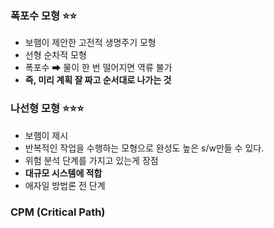 

### 폭포수 모형 ⭐⭐
- 보햄이 제안한 고전적 생명주기 모형
- 선형 순차적 모형
- 폭포수 ➡ 물이 한 번 떨어지면 역류 불가
- **즉, 미리 계획 잘 짜고 순서대로 나가는 것** 

### 나선형 모형  ⭐⭐⭐
- 보햄이 제시 
- 반복적인 작업을 수행하는 모형으로 완성도 높은 s/w만들 수 있다.
- 위험 분석 단계를 가지고 있는게 장점
- **대규모 시스템에 적합** 
- 애자일 방법론 전 단계


### CPM (Critical Path)
